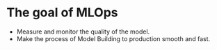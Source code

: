 # The goal of MLOps

* Measure and monitor the quality of the model.
* Make the process of Model Building to production smooth and fast.


